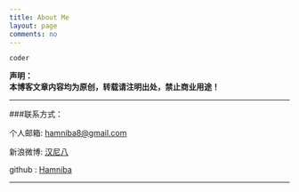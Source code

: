 ```yaml
---
title: About Me
layout: page
comments: no
---
```


	coder 
  

**声明：**  
**本博客文章内容均为原创，转载请注明出处，禁止商业用途！**  


----

###联系方式：        

个人邮箱: [hamniba8@gmail.com](mailto:hamniba8@gmail.com)     

新浪微博: [汉尼八](http://weibo.com/hamniba)  

github : [Hamniba](https://github.com/Hamniba)        

----


